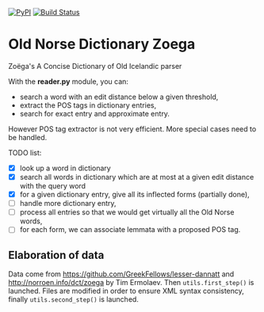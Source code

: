[![PyPI](https://img.shields.io/pypi/v/zoegas)](https://pypi.org/project/zoegas/) [![Build Status](https://travis-ci.org/cltk/old_norse_dictionary_zoega.svg?branch=master)](https://travis-ci.org/cltk/old_norse_dictionary_zoega)

# Old Norse Dictionary Zoega
Zoëga's A Concise Dictionary of Old Icelandic parser

With the **reader.py** module, you can:

* search a word with an edit distance below a given threshold,
* extract the POS tags in dictionary entries,
* search for exact entry and approximate entry.

However POS tag extractor is not very efficient. More special cases need to be handled.

TODO list:
* [x] look up a word in dictionary
* [x] search all words in dictionary which are at most at a given edit distance with the query word
* [x] for a given dictionary entry, give all its inflected forms (partially done),
* [ ] handle more dictionary entry,
* [ ] process all entries so that we would get virtually all the Old Norse words,
* [ ] for each form, we can associate lemmata with a proposed POS tag.

## Elaboration of data

Data come from https://github.com/GreekFellows/lesser-dannatt and http://norroen.info/dct/zoega by Tim Ermolaev.
Then `utils.first_step()` is launched. Files are modified in order to ensure 
XML syntax consistency, finally `utils.second_step()` is launched.
